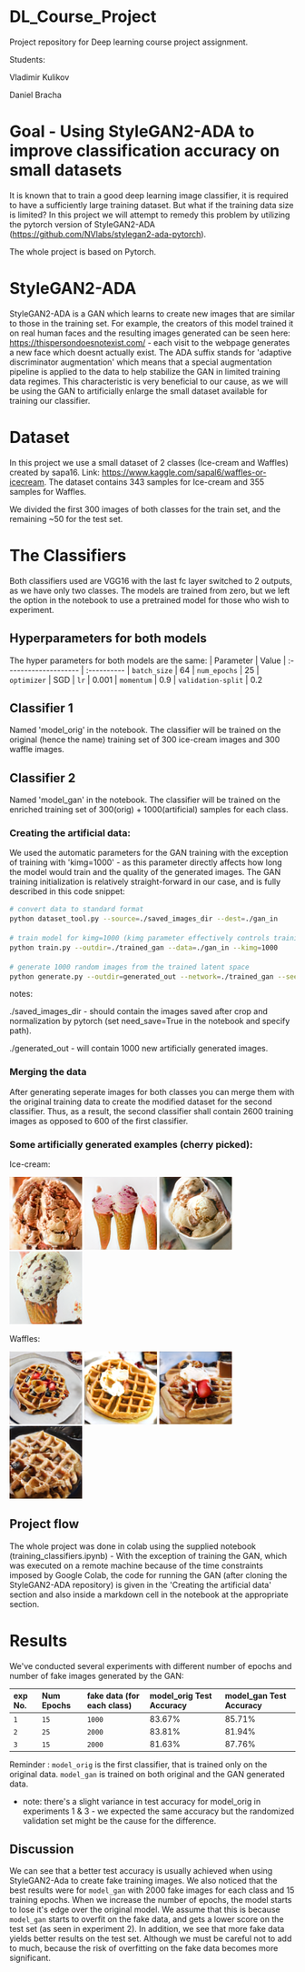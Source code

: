 # DL_Course_Project
Project repository for Deep learning course project assignment.

Students:

Vladimir Kulikov

Daniel Bracha

# Goal - Using StyleGAN2-ADA to improve classification accuracy on small datasets 
It is known that to train a good deep learning image classifier, it is required to have a sufficiently large training dataset. But what if the training data size is limited? In this project we will attempt to remedy this problem by utilizing the pytorch version of StyleGAN2-ADA (https://github.com/NVlabs/stylegan2-ada-pytorch).

The whole project is based on Pytorch.
# StyleGAN2-ADA
StyleGAN2-ADA is a GAN which learns to create new images that are similar to those in the training set. For example, the creators of this model trained it on real human faces and the resulting images generated can be seen here: https://thispersondoesnotexist.com/ - each visit to the webpage generates a new face which doesnt actually exist.
The ADA suffix stands for 'adaptive discriminator augmentation' which means that a special augmentation pipeline is applied to the data to help stabilize the GAN in limited training data regimes. This characteristic is very beneficial to our cause, as we will be using the GAN to artificially enlarge the small dataset available for training our classifier.
# Dataset
In this project we use a small dataset of 2 classes (Ice-cream and Waffles) created by sapa16. Link: https://www.kaggle.com/sapal6/waffles-or-icecream.
The dataset contains 343 samples for Ice-cream and 355 samples for Waffles.

We divided the first 300 images of both classes for the train set, and the remaining ~50 for the test set.

# The Classifiers
Both classifiers used are VGG16 with the last fc layer switched to 2 outputs, as we have only two classes. The models are trained from zero, but we left the option in the notebook to use a pretrained model for those who wish to experiment.

## Hyperparameters for both models
The hyper parameters for both models are the same:
| Parameter             | Value
| :-------------------- | :----------
| `batch_size`          | 64
| `num_epochs`          | 25
| `optimizer`           | SGD
| `lr`                  | 0.001
| `momentum`            | 0.9
| `validation-split`    | 0.2

## Classifier 1
Named 'model_orig' in the notebook. The classifier will be trained on the original (hence the name) training set of 300 ice-cream images and 300 waffle images.
## Classifier 2
Named 'model_gan' in the notebook. The classifier will be trained on the enriched training set of 300(orig) + 1000(artificial) samples for each class.
### Creating the artificial data:
We used the automatic parameters for the GAN training with the exception of training with 'kimg=1000' - as this parameter directly affects how long the model would train and the quality of the generated images.
The GAN training initialization is relatively straight-forward in our case, and is fully described in this code snippet:
```.bash
# convert data to standard format
python dataset_tool.py --source=./saved_images_dir --dest=./gan_in

# train model for kimg=1000 (kimg parameter effectively controls training time and quality)
python train.py --outdir=./trained_gan --data=./gan_in --kimg=1000

# generate 1000 random images from the trained latent space
python generate.py --outdir=generated_out --network=./trained_gan --seed=1-1000
```
notes:

./saved_images_dir - should contain the images saved after crop and normalization by pytorch (set need_save=True in the notebook and specify path).

./generated_out - will contain 1000 new artificially generated images.

### Merging the data
After generating seperate images for both classes you can merge them with the original training data to create the modified dataset for the second classifier.
Thus, as a result, the second classifier shall contain 2600 training images as opposed to 600 of the first classifier.

### Some artificially generated examples (cherry picked):
Ice-cream:

![alt text](https://github.com/fallenshock/DL_Course_Project/blob/main/GAN_results/ic/seed0003.png)
![alt text](https://github.com/fallenshock/DL_Course_Project/blob/main/GAN_results/ic/seed0224.png)
![alt text](https://github.com/fallenshock/DL_Course_Project/blob/main/GAN_results/ic/seed0479.png)
![alt text](https://github.com/fallenshock/DL_Course_Project/blob/main/GAN_results/ic/seed0956.png)

Waffles:

![alt text](https://github.com/fallenshock/DL_Course_Project/blob/main/GAN_results/w/seed0011.png)
![alt text](https://github.com/fallenshock/DL_Course_Project/blob/main/GAN_results/w/seed0020.png)
![alt text](https://github.com/fallenshock/DL_Course_Project/blob/main/GAN_results/w/seed0082.png)
![alt text](https://github.com/fallenshock/DL_Course_Project/blob/main/GAN_results/w/seed0268.png)

## Project flow
The whole project was done in colab using the supplied notebook (training_classifiers.ipynb) - With the exception of training the GAN, which was executed on a remote machine because of the time constraints imposed by Google Colab, the code for running the GAN (after cloning the StyleGAN2-ADA repository) is given in the 'Creating the artificial data' section and also inside a markdown cell in the notebook at the appropriate section.


# Results
We've conducted several experiments with different number of epochs and number of fake images generated by the GAN:

|exp No.| Num Epochs |fake data (for each class)| model_orig Test Accuracy | model_gan Test Accuracy 
| :-----| :--------- | :----------------------- | :----------------------- | :------------------------
| `1`   | `15`       | `1000`                   | 83.67%                   | 85.71%
| `2`   | `25`       | `2000`                   | 83.81%                   | 81.94%
| `3`   | `15`       | `2000`                   | 81.63%                   | 87.76%

Reminder : `model_orig` is the first classifier, that is trained only on the original data. `model_gan` is trained on both original and the GAN generated data.
* note: there's a slight variance in test accuracy for model_orig in experiments 1 & 3 - we expected the same accuracy but the randomized validation set might be the cause for the difference.
## Discussion
We can see that a better test accuracy is usually achieved when using StyleGAN2-Ada to create fake training images.
We also noticed that the best results were for `model_gan` with 2000 fake images for each class and 15 training epochs. When we increase the number of epochs, the model starts to lose it's edge over the original model. We assume that this is because `model_gan` starts to overfit on the fake data, and gets a lower score on the test set (as seen in experiment 2).
In addition, we see that more fake data yields better results on the test set. Although we must be careful not to add to much, because the risk of overfitting on the fake data becomes more significant.




